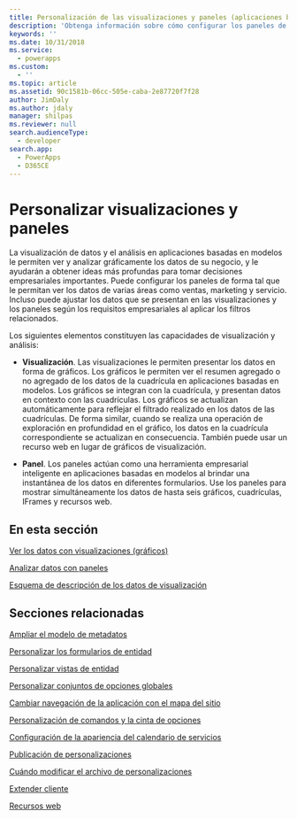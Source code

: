 ```yaml
---
title: Personalización de las visualizaciones y paneles (aplicaciones basadas en modelos) | Microsoft Docs
description: 'Obtenga información sobre cómo configurar los paneles de forma tal que le permitan ver los datos de varias áreas de Dynamics 365 como ventas, marketing y servicio. Incluso puede ajustar los datos que se presentan en las visualizaciones y los paneles según los requisitos empresariales al aplicar los filtros relacionados.'
keywords: ''
ms.date: 10/31/2018
ms.service:
  - powerapps
ms.custom:
  - ''
ms.topic: article
ms.assetid: 90c1581b-06cc-505e-caba-2e87720f7f28
author: JimDaly
ms.author: jdaly
manager: shilpas
ms.reviewer: null
search.audienceType:
  - developer
search.app:
  - PowerApps
  - D365CE
---
```


# <a name="customize-visualizations-and-dashboards"></a>Personalizar visualizaciones y paneles

<!-- https://docs.microsoft.com/dynamics365/customer-engagement/developer/customize-dev/customize-visualizations-dashboards -->

La visualización de datos y el análisis en aplicaciones basadas en modelos le permiten ver y analizar gráficamente los datos de su negocio, y le ayudarán a obtener ideas más profundas para tomar decisiones empresariales importantes. Puede configurar los paneles de forma tal que le permitan ver los datos de varias áreas como ventas, marketing y servicio. Incluso puede ajustar los datos que se presentan en las visualizaciones y los paneles según los requisitos empresariales al aplicar los filtros relacionados.  
  
 Los siguientes elementos constituyen las capacidades de visualización y análisis:  
  
- **Visualización**. Las visualizaciones le permiten presentar los datos en forma de gráficos. Los gráficos le permiten ver el resumen agregado o no agregado de los datos de la cuadrícula en aplicaciones basadas en modelos. Los gráficos se integran con la cuadrícula, y presentan datos en contexto con las cuadrículas. Los gráficos se actualizan automáticamente para reflejar el filtrado realizado en los datos de las cuadrículas. De forma similar, cuando se realiza una operación de exploración en profundidad en el gráfico, los datos en la cuadrícula correspondiente se actualizan en consecuencia. También puede usar un recurso web en lugar de gráficos de visualización.  
  
- **Panel**. Los paneles actúan como una herramienta empresarial inteligente en aplicaciones basadas en modelos al brindar una instantánea de los datos en diferentes formularios. Use los paneles para mostrar simultáneamente los datos de hasta seis gráficos, cuadrículas, IFrames y recursos web.  
  
## <a name="in-this-section"></a>En esta sección  
 [Ver los datos con visualizaciones (gráficos)](view-data-with-visualizations-charts.md)  
  
 [Analizar datos con paneles](analyze-data-with-dashboards.md)  
  
 [Esquema de descripción de los datos de visualización](visualization-data-description-schema.md)  
  
## <a name="related-sections"></a>Secciones relacionadas  
 [Ampliar el modelo de metadatos](/dynamics365/customer-engagement/developer/org-service/use-organization-service-metadata)  <!-- TODO Need to update relevant powerapps repo link-->
  
 [Personalizar los formularios de entidad](customize-entity-forms.md)  
  
 [Personalizar vistas de entidad](customize-entity-views.md)  
  
 [Personalizar conjuntos de opciones globales](/dynamics365/customer-engagement/developer/org-service/customize-global-option-sets)  <!-- TODO Need to update relevant powerapps repo link-->
  
 [Cambiar navegación de la aplicación con el mapa del sitio](/dynamics365/customer-engagement/developer/customize-dev/change-application-navigation-using-sitemap)  <!-- TODO Need to update relevant powerapps repo link-->
  
 [Personalización de comandos y la cinta de opciones](customize-commands-ribbon.md)  
  
 [Configuración de la apariencia del calendario de servicios](/dynamics365/customer-engagement/developer/customize-dev/service-calendar-appearance-configuration)  <!-- TODO Need to update relevant powerapps repo link-->
  
 [Publicación de personalizaciones](publish-customizations.md)  
  
 [Cuándo modificar el archivo de personalizaciones](when-edit-customization-file.md)  
  
 [Extender cliente](/dynamics365/customer-engagement/developer/extend-client)  <!-- TODO Need to update relevant powerapps repo link-->
  
 [Recursos web](web-resources.md)
